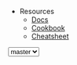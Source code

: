 - Resources
  - [Docs](https://docs.github.io)
  - [Cookbook](https://cookbook.syncano.io)
  - [Cheatsheet](https://cheatsheet.syncano.io)

<div class="c-version-select">
  <select data-version>
    <option value="master">master</option>
    <option value="0">0.8</option>
    <option value="legacy" data-url="https://legacy-docs.syncano.io">legacy</option>
  </select>
</div>
